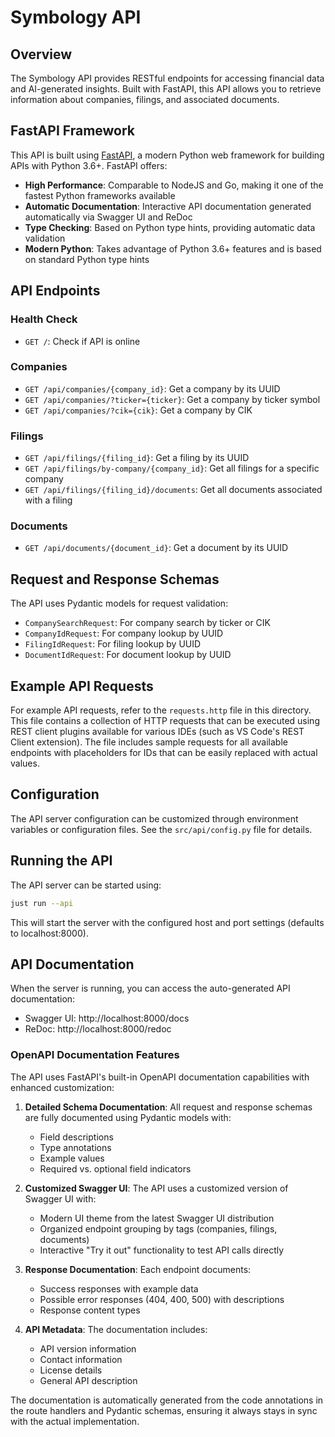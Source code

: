 # Symbology API

## Overview
The Symbology API provides RESTful endpoints for accessing financial data and AI-generated insights. Built with FastAPI, this API allows you to retrieve information about companies, filings, and associated documents.

## FastAPI Framework
This API is built using [FastAPI](https://fastapi.tiangolo.com/), a modern Python web framework for building APIs with Python 3.6+. FastAPI offers:

- **High Performance**: Comparable to NodeJS and Go, making it one of the fastest Python frameworks available
- **Automatic Documentation**: Interactive API documentation generated automatically via Swagger UI and ReDoc
- **Type Checking**: Based on Python type hints, providing automatic data validation
- **Modern Python**: Takes advantage of Python 3.6+ features and is based on standard Python type hints

## API Endpoints

### Health Check
- `GET /`: Check if API is online

### Companies
- `GET /api/companies/{company_id}`: Get a company by its UUID
- `GET /api/companies/?ticker={ticker}`: Get a company by ticker symbol
- `GET /api/companies/?cik={cik}`: Get a company by CIK

### Filings
- `GET /api/filings/{filing_id}`: Get a filing by its UUID
- `GET /api/filings/by-company/{company_id}`: Get all filings for a specific company
- `GET /api/filings/{filing_id}/documents`: Get all documents associated with a filing

### Documents
- `GET /api/documents/{document_id}`: Get a document by its UUID

## Request and Response Schemas
The API uses Pydantic models for request validation:

- `CompanySearchRequest`: For company search by ticker or CIK
- `CompanyIdRequest`: For company lookup by UUID
- `FilingIdRequest`: For filing lookup by UUID
- `DocumentIdRequest`: For document lookup by UUID

## Example API Requests

For example API requests, refer to the `requests.http` file in this directory. This file contains a collection of HTTP requests that can be executed using REST client plugins available for various IDEs (such as VS Code's REST Client extension). The file includes sample requests for all available endpoints with placeholders for IDs that can be easily replaced with actual values.

## Configuration
The API server configuration can be customized through environment variables or configuration files. See the `src/api/config.py` file for details.

## Running the API
The API server can be started using:

```bash
just run --api
```

This will start the server with the configured host and port settings (defaults to localhost:8000).

## API Documentation
When the server is running, you can access the auto-generated API documentation:

- Swagger UI: http://localhost:8000/docs
- ReDoc: http://localhost:8000/redoc

### OpenAPI Documentation Features

The API uses FastAPI's built-in OpenAPI documentation capabilities with enhanced customization:

1. **Detailed Schema Documentation**: All request and response schemas are fully documented using Pydantic models with:
   - Field descriptions
   - Type annotations
   - Example values
   - Required vs. optional field indicators

2. **Customized Swagger UI**: The API uses a customized version of Swagger UI with:
   - Modern UI theme from the latest Swagger UI distribution
   - Organized endpoint grouping by tags (companies, filings, documents)
   - Interactive "Try it out" functionality to test API calls directly

3. **Response Documentation**: Each endpoint documents:
   - Success responses with example data
   - Possible error responses (404, 400, 500) with descriptions
   - Response content types

4. **API Metadata**: The documentation includes:
   - API version information
   - Contact information
   - License details
   - General API description

The documentation is automatically generated from the code annotations in the route handlers and Pydantic schemas, ensuring it always stays in sync with the actual implementation.
